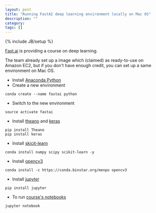 ```yaml
---
layout: post
title: "Running FastAI deep learning environment locally on Mac OS"
description: ""
category: 
tags: []
---
```

{% include JB/setup %}

[Fast.ai](http://course.fast.ai/) is providing a course on deep learning.

The team already set up a image which (claimed) as ready-to-use on Amazon EC2, but if you don't have enough credit, you can set up a same environment on Mac OS.

- Install [Anaconda Python](anaconda.org)
- Create a new environment

```{bash}
conda create --name fastai python
```
- Switch to the new environment


```{bash}
source activate fastai
```

- Install [theano](http://deeplearning.net/software/theano/) and [keras](https://keras.io/)

```{bash}
pip install Theano
pip install keras
```

- Install [skicit-learn](http://scikit-learn.org/)

```{bash}
conda install numpy scipy scikit-learn -y
```

- Install [opencv3](https://rivercitylabs.org/up-and-running-with-opencv3-and-python-3-anaconda-edition/)

```{bash}
conda install -c https://conda.binstar.org/menpo opencv3
```

- Install [jupyter](http://jupyter.org/)

```{bash}
pip install jupyter
```

- To run [course's notebooks](https://github.com/fastai/courses)

```{bash}
jupyter notebook
```